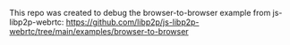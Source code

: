 This repo was created to debug the browser-to-browser example from js-libp2p-webrtc: https://github.com/libp2p/js-libp2p-webrtc/tree/main/examples/browser-to-browser

